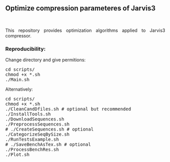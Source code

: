 
## <b>Optimize compression parameteres of Jarvis3</b> ##

<br>

<p align="justify">This repository provides optimization algorithms applied to Jarvis3 compressor.</p>

### Reproducibility: ###

Change directory and give permitions:
<pre>
cd scripts/
chmod +x *.sh
./Main.sh
</pre>

Alternatively:
<pre>
cd scripts/
chmod +x *.sh
./CleanCandDfiles.sh # optional but recommended
./InstallTools.sh
./DownloadSequences.sh
./PreprocessSequences.sh
# ./CreateSequences.sh # optional
./CategorizeSeqBySize.sh
./RunTestsExample.sh
# ./SaveBenchAsTex.sh # optional 
./ProcessBenchRes.sh
./Plot.sh
</pre>
